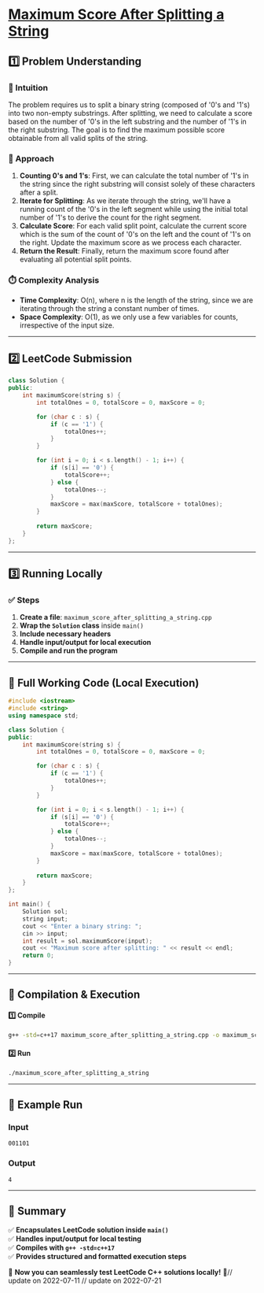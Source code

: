# **[Maximum Score After Splitting a String](https://leetcode.com/problems/maximum-score-after-splitting-a-string/description/)**  

## **1️⃣ Problem Understanding**  
### **📌 Intuition**  
The problem requires us to split a binary string (composed of '0's and '1's) into two non-empty substrings. After splitting, we need to calculate a score based on the number of '0's in the left substring and the number of '1's in the right substring. The goal is to find the maximum possible score obtainable from all valid splits of the string.

### **🚀 Approach**  
1. **Counting 0's and 1's**: First, we can calculate the total number of '1's in the string since the right substring will consist solely of these characters after a split.
2. **Iterate for Splitting**: As we iterate through the string, we'll have a running count of the '0's in the left segment while using the initial total number of '1's to derive the count for the right segment.
3. **Calculate Score**: For each valid split point, calculate the current score which is the sum of the count of '0's on the left and the count of '1's on the right. Update the maximum score as we process each character.
4. **Return the Result**: Finally, return the maximum score found after evaluating all potential split points.

### **⏱️ Complexity Analysis**  
- **Time Complexity**: O(n), where n is the length of the string, since we are iterating through the string a constant number of times.
- **Space Complexity**: O(1), as we only use a few variables for counts, irrespective of the input size.

---  

## **2️⃣ LeetCode Submission**  
```cpp
class Solution {
public:
    int maximumScore(string s) {
        int totalOnes = 0, totalScore = 0, maxScore = 0;

        for (char c : s) {
            if (c == '1') {
                totalOnes++;
            }
        }

        for (int i = 0; i < s.length() - 1; i++) {
            if (s[i] == '0') {
                totalScore++;
            } else {
                totalOnes--;
            }
            maxScore = max(maxScore, totalScore + totalOnes);
        }
        
        return maxScore;
    }
};
```  

---  

## **3️⃣ Running Locally**  
### **✅ Steps**  
1. **Create a file**: `maximum_score_after_splitting_a_string.cpp`  
2. **Wrap the `Solution` class** inside `main()`  
3. **Include necessary headers**  
4. **Handle input/output for local execution**  
5. **Compile and run the program**  

---  

## **📝 Full Working Code (Local Execution)**  
```cpp
#include <iostream>
#include <string>
using namespace std;

class Solution {
public:
    int maximumScore(string s) {
        int totalOnes = 0, totalScore = 0, maxScore = 0;

        for (char c : s) {
            if (c == '1') {
                totalOnes++;
            }
        }

        for (int i = 0; i < s.length() - 1; i++) {
            if (s[i] == '0') {
                totalScore++;
            } else {
                totalOnes--;
            }
            maxScore = max(maxScore, totalScore + totalOnes);
        }
        
        return maxScore;
    }
};

int main() {
    Solution sol;
    string input;
    cout << "Enter a binary string: ";
    cin >> input;
    int result = sol.maximumScore(input);
    cout << "Maximum score after splitting: " << result << endl;
    return 0;
}
```  

---  

## **🔧 Compilation & Execution**  
#### **1️⃣ Compile**  
```bash
g++ -std=c++17 maximum_score_after_splitting_a_string.cpp -o maximum_score_after_splitting_a_string
```  

#### **2️⃣ Run**  
```bash
./maximum_score_after_splitting_a_string
```  

---  

## **🎯 Example Run**  
### **Input**  
```
001101
```  
### **Output**  
```
4
```  

---  

## **📌 Summary**  
✅ **Encapsulates LeetCode solution inside `main()`**  
✅ **Handles input/output for local testing**  
✅ **Compiles with `g++ -std=c++17`**  
✅ **Provides structured and formatted execution steps**  

🚀 **Now you can seamlessly test LeetCode C++ solutions locally!** 🚀// update on 2022-07-11
// update on 2022-07-21
